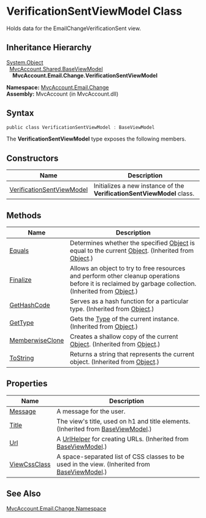 VerificationSentViewModel Class
===============================
Holds data for the EmailChangeVerificationSent view.


Inheritance Hierarchy
---------------------
[System.Object][1]  
  [MvcAccount.Shared.BaseViewModel][2]  
    **MvcAccount.Email.Change.VerificationSentViewModel**  

**Namespace:** [MvcAccount.Email.Change][3]  
**Assembly:** MvcAccount (in MvcAccount.dll)

Syntax
------

```csharp
public class VerificationSentViewModel : BaseViewModel
```

The **VerificationSentViewModel** type exposes the following members.


Constructors
------------

Name                           | Description                                                            
------------------------------ | ---------------------------------------------------------------------- 
[VerificationSentViewModel][4] | Initializes a new instance of the **VerificationSentViewModel** class. 


Methods
-------

Name                  | Description                                                                                                                                                
--------------------- | ---------------------------------------------------------------------------------------------------------------------------------------------------------- 
[Equals][5]           | Determines whether the specified [Object][1] is equal to the current [Object][1]. (Inherited from [Object][1].)                                            
[Finalize][6]         | Allows an object to try to free resources and perform other cleanup operations before it is reclaimed by garbage collection. (Inherited from [Object][1].) 
[GetHashCode][7]      | Serves as a hash function for a particular type. (Inherited from [Object][1].)                                                                             
[GetType][8]          | Gets the [Type][9] of the current instance. (Inherited from [Object][1].)                                                                                  
[MemberwiseClone][10] | Creates a shallow copy of the current [Object][1]. (Inherited from [Object][1].)                                                                           
[ToString][11]        | Returns a string that represents the current object. (Inherited from [Object][1].)                                                                         


Properties
----------

Name               | Description                                                                                        
------------------ | -------------------------------------------------------------------------------------------------- 
[Message][12]      | A message for the user.                                                                            
[Title][13]        | The view's title, used on h1 and title elements. (Inherited from [BaseViewModel][2].)              
[Url][14]          | A [UrlHelper][15] for creating URLs. (Inherited from [BaseViewModel][2].)                          
[ViewCssClass][16] | A space-separated list of CSS classes to be used in the view. (Inherited from [BaseViewModel][2].) 


See Also
--------
[MvcAccount.Email.Change Namespace][3]  

[1]: http://msdn2.microsoft.com/en-us/library/e5kfa45b
[2]: ../../MvcAccount.Shared/BaseViewModel/README.md
[3]: ../README.md
[4]: _ctor.md
[5]: http://msdn2.microsoft.com/en-us/library/bsc2ak47
[6]: http://msdn2.microsoft.com/en-us/library/4k87zsw7
[7]: http://msdn2.microsoft.com/en-us/library/zdee4b3y
[8]: http://msdn2.microsoft.com/en-us/library/dfwy45w9
[9]: http://msdn2.microsoft.com/en-us/library/42892f65
[10]: http://msdn2.microsoft.com/en-us/library/57ctke0a
[11]: http://msdn2.microsoft.com/en-us/library/7bxwbwt2
[12]: Message.md
[13]: ../../MvcAccount.Shared/BaseViewModel/Title.md
[14]: ../../MvcAccount.Shared/BaseViewModel/Url.md
[15]: http://msdn2.microsoft.com/en-us/library/dd492578
[16]: ../../MvcAccount.Shared/BaseViewModel/ViewCssClass.md